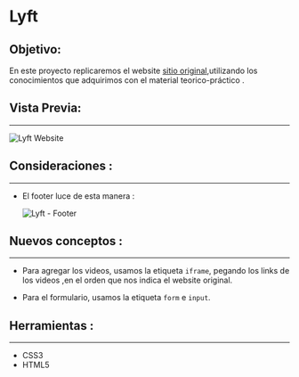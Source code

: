 # Lyft

## Objetivo:
En este proyecto replicaremos el website [sitio original](https://www.lyft.com/),utilizando los conocimientos que adquirimos con el material teorico-práctico .


## Vista Previa:
---------------

![Lyft Website](docs/fullpage.png)


## Consideraciones :
---------

* El footer luce de esta manera :

  ![Lyft - Footer](docs/footer.gif)

## Nuevos conceptos :
-----------
  - Para agregar los videos, usamos la etiqueta `iframe`,
  pegando los links de los videos ,en el orden que nos indica el website original.

  - Para el formulario, usamos la etiqueta `form` e `input`.

## Herramientas :
-----

* CSS3
* HTML5
